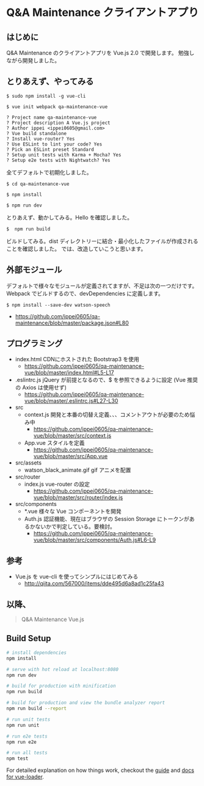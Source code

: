 # Q&A Maintenance クライアントアプり

## はじめに
Q&A Maintenance のクライアントアプリを Vue.js 2.0 で開発します。
勉強しながら開発しました。

## とりあえず、やってみる
```
$ sudo npm install -g vue-cli
```

```
$ vue init webpack qa-maintenance-vue

? Project name qa-maintenance-vue
? Project description A Vue.js project
? Author ippei <ippei0605@gmail.com>
? Vue build standalone
? Install vue-router? Yes
? Use ESLint to lint your code? Yes
? Pick an ESLint preset Standard
? Setup unit tests with Karma + Mocha? Yes
? Setup e2e tests with Nightwatch? Yes
```
全てデフォルトで初期化しました。

```
$ cd qa-maintenance-vue

```

```
$ npm install
```

```
$ npm run dev
```

とりあえず、動かしてみる。Hello を確認しました。


```
$  npm run build

```

ビルドしてみる。dist ディレクトリーに結合・最小化したファイルが作成されることを確認しました。
では、改造していこうと思います。

## 外部モジュール
デフォルトで様々なモジュールが定義されてますが、不足は次の一つだけです。 Webpack でビルドするので、devDependencies に定義します。
```
$ npm install --save-dev watson-speech
```
* https://github.com/ippei0605/qa-maintenance/blob/master/package.json#L80

## プログラミング
* index.html  CDNにホストされた Bootstrap3 を使用
  - https://github.com/ippei0605/qa-maintenance-vue/blob/master/index.html#L5-L17
* .eslintrc.js  jQuery が前提となるので、$ を参照できるように設定 (Vue 推奨の Axios は使用せず)
  - https://github.com/ippei0605/qa-maintenance-vue/blob/master/.eslintrc.js#L27-L30
* src
  - context.js  開発と本番の切替え定義、、、コメントアウトが必要のため悩み中
      - https://github.com/ippei0605/qa-maintenance-vue/blob/master/src/context.js
  - App.vue   スタイルを定義
      - https://github.com/ippei0605/qa-maintenance-vue/blob/master/src/App.vue
* src/assets
  - watson_black_animate.gif  gif アニメを配置
* src/router
  - index.js  vue-router の設定
      - https://github.com/ippei0605/qa-maintenance-vue/blob/master/src/router/index.js
* src/components
  - *.vue     様々な Vue コンポーネントを開発
  - Auth.js   認証機能、現在はブラウザの Session Storage にトークンがあるかないかで判定している。要検討。
    - https://github.com/ippei0605/qa-maintenance-vue/blob/master/src/components/Auth.js#L6-L9
      
## 参考
* Vue.js を vue-cli を使ってシンプルにはじめてみる
  - http://qiita.com/567000/items/dde495d6a8ad1c25fa43

以降、
---


> Q&A Maintenance Vue.js

## Build Setup

``` bash
# install dependencies
npm install

# serve with hot reload at localhost:8080
npm run dev

# build for production with minification
npm run build

# build for production and view the bundle analyzer report
npm run build --report

# run unit tests
npm run unit

# run e2e tests
npm run e2e

# run all tests
npm test
```

For detailed explanation on how things work, checkout the [guide](http://vuejs-templates.github.io/webpack/) and [docs for vue-loader](http://vuejs.github.io/vue-loader).

